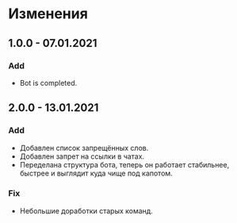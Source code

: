 # Изменения

## 1.0.0 - 07.01.2021

### Add

* Bot is completed.

## 2.0.0 - 13.01.2021

### Add

* Добавлен список запрещённых слов.
* Добавлен запрет на ссылки в чатах.
* Переделана структура бота, теперь он работает стабильнее, быстрее и выглядит куда чище под капотом.

### Fix

* Небольшие доработки старых команд.

###  



